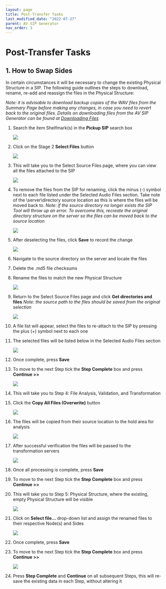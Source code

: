 ```yaml
---
layout: page
title: Post-Transfer Tasks
last_modified_date: "2022-07-27"
parent: AV SIP Generator
nav_order: 3
---
```


<!---
1. file select page
2. check path
3. deselect files
4. rename files
5. delete old checksums
6. file select page
7. reselect files
8. analysis, transcode
9. recreate physical structure
10. save, step complete, continue
--->

# Post-Transfer Tasks

## 1. How to Swap Sides

In certain circumstances it will be necessary to change the existing Physical Structure in a SIP.  The following guide outlines the steps to download, rename, re-add and reassign the files in the Physical Structure:

_Note: it is advisable to download backup copies of the WAV files from the Summary Page before making any changes, in case you need to revert back to the original files.  Details on downloading files from the AV SIP Generator can be found at [Downloading Files](link)_

1. Search the item Shelfmark(s) in the **Pickup SIP** search box

    <img src="{{ site.baseurl }}/assets/images/post-transfer_tasks/1_swap_sides/1_pickup_sip.png">

2. Click on the Stage 2 **Select Files** button

    <img src="{{ site.baseurl }}/assets/images/post-transfer_tasks/1_swap_sides/2_select_files.png">

3. This will take you to the Select Source Files page, where you can view all the files attached to the SIP

    <img src="{{ site.baseurl }}/assets/images/post-transfer_tasks/1_swap_sides/3_select_files.png">

4. To remove the files from the SIP for renaming, click the minus (-) symbol next to each file listed under the Selected Audio Files section.  Take note of the \\server\directory source location as this is where the files will be moved back to. _Note: if the source directory no longer exists the SIP Tool will throw up an error.  To overcome this, recreate the original directory structure on the server so the files can be moved back to the source location_  

    <img src="{{ site.baseurl }}/assets/images/post-transfer_tasks/1_swap_sides/4_deselect_files.png">

5. After deselecting the files, click **Save** to record the change

    <img src="{{ site.baseurl }}/assets/images/post-transfer_tasks/1_swap_sides/5_deselect_files.png">

6. Navigate to the source directory on the server and locate the files
7. Delete the .md5 file checksums
8. Rename the files to match the new Physical Structure

    <img src="{{ site.baseurl }}/assets/images/post-transfer_tasks/1_swap_sides/6_file_rename.png">

9. Return to the Select Source Files page and click **Get directories and files** _Note: the source path to the files should be saved from the original selection_

    <img src="{{ site.baseurl }}/assets/images/post-transfer_tasks/1_swap_sides/7_get_files.png">

10. A file list will appear, select the files to re-attach to the SIP by pressing the plus (+) symbol next to each one
11. The selected files will be listed below in the Selected Audio Files section

    <img src="{{ site.baseurl }}/assets/images/post-transfer_tasks/1_swap_sides/8_file_list.png">

11. Once complete, press **Save**
12. To move to the next Step tick the **Step Complete** box and press **Continue >>**

    <img src="{{ site.baseurl }}/assets/images/post-transfer_tasks/1_swap_sides/save_sc_c.png">

13. This will take you to Step 4: File Analysis, Validation, and Transformation
14. Click the **Copy All Files (Overwrite)** button

    <img src="{{ site.baseurl }}/assets/images/post-transfer_tasks/1_swap_sides/9_file_analysis.png">

15. The files will be copied from their source location to the hold area for analysis

    <img src="{{ site.baseurl }}/assets/images/post-transfer_tasks/1_swap_sides/10_file_analysis.png">

16. After successful verification the files will be passed to the transformation servers

    <img src="{{ site.baseurl }}/assets/images/post-transfer_tasks/1_swap_sides/11_file_transformation.png">

17. Once all processing is complete, press **Save**
18. To move to the next Step tick the **Step Complete** box and press **Continue >>**
19. This will take you to Step 5: Physical Structure, where the existing, empty Physical Structure will be visible

    <img src="{{ site.baseurl }}/assets/images/post-transfer_tasks/1_swap_sides/12_physical_structure.png">

21. Click on **Select file...** drop-down list and assign the renamed files to their respective Node(s) and Sides

    <img src="{{ site.baseurl }}/assets/images/post-transfer_tasks/1_swap_sides/13_physical_structure.png">

22. Once complete, press **Save**
23. To move to the next Step tick the **Step Complete** box and press **Continue >>**

    <img src="{{ site.baseurl }}/assets/images/post-transfer_tasks/1_swap_sides/save_sc_c.png">

24. Press **Step Complete** and **Continue** on all subsequent Steps, this will re-save the existing data in each Step, without altering it
